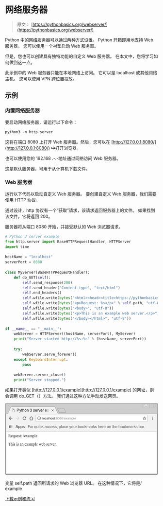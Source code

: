 # 网络服务器

> 原文： [https://pythonbasics.org/webserver/](https://pythonbasics.org/webserver/)

Python 中的网络服务器可以通过两种方式设置。 Python 开箱即用地支持 Web 服务器。 您可以使用一个衬垫启动 Web 服务器。

但是，您也可以创建具有独特功能的自定义 Web 服务器。 在本文中，您将学习如何做到这一点。

此示例中的 Web 服务器只能在本地网络上访问。 它可以是 localhost 或其他网络主机。 您可以使用 VPN 跨位置投放。



## 示例

### 内置网络服务器

要启动网络服务器，请运行以下命令：

```py
python3 -m http.server

```

这将在端口 8080 上打开 Web 服务器。然后，您可以在 [http://127.0.0.1:8080/](http://127.0.0.1:8080/) 中打开浏览器。

也可以使用您的 192.168 .-.-地址通过网络访问 Web 服务器。

这是默认服务器，可用于从计算机下载文件。

### Web 服务器

运行以下代码以启动自定义 Web 服务器。 要创建自定义 Web 服务器，我们需要使用 HTTP 协议。

通过设计，http 协议有一个“获取”请求，该请求返回服务器上的文件。 如果找到该文件，它将返回 200。

服务器将从端口 8080 开始，并接受默认的 Web 浏览器请求。

```py
# Python 3 server example
from http.server import BaseHTTPRequestHandler, HTTPServer
import time

hostName = "localhost"
serverPort = 8080

class MyServer(BaseHTTPRequestHandler):
    def do_GET(self):
        self.send_response(200)
        self.send_header("Content-type", "text/html")
        self.end_headers()
        self.wfile.write(bytes("<html><head><title>https://pythonbasics.org</title></head>", "utf-8"))
        self.wfile.write(bytes("<p>Request: %s</p>" % self.path, "utf-8"))
        self.wfile.write(bytes("<body>", "utf-8"))
        self.wfile.write(bytes("<p>This is an example web server.</p>", "utf-8"))
        self.wfile.write(bytes("</body></html>", "utf-8"))

if __name__ == "__main__":        
    webServer = HTTPServer((hostName, serverPort), MyServer)
    print("Server started http://%s:%s" % (hostName, serverPort))

    try:
        webServer.serve_forever()
    except KeyboardInterrupt:
        pass

    webServer.server_close()
    print("Server stopped.")

```

如果打开类似 [http://127.0.0.1/example](http://127.0.0.1/example) 的网址，则会调用 do_GET（）方法。 我们通过这种方法手动发送网页。

![web server in python 3](img/2e75548e489bfe9df1de42082b85a0af.jpg)

变量 self.path 返回所请求的 Web 浏览器 URL。 在这种情况下，它将是/ example

[下载示例和练习](https://gum.co/dcsp)